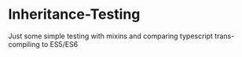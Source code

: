 # Inheritance-Testing

Just some simple testing with mixins and comparing typescript trans-compiling to ES5/ES6
